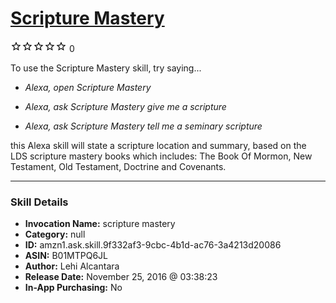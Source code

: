 # [Scripture Mastery](http://alexa.amazon.com/#skills/amzn1.ask.skill.9f332af3-9cbc-4b1d-ac76-3a4213d20086)
![0 stars](../../images/ic_star_border_black_18dp_1x.png)![0 stars](../../images/ic_star_border_black_18dp_1x.png)![0 stars](../../images/ic_star_border_black_18dp_1x.png)![0 stars](../../images/ic_star_border_black_18dp_1x.png)![0 stars](../../images/ic_star_border_black_18dp_1x.png) 0

To use the Scripture Mastery skill, try saying...

* *Alexa, open Scripture Mastery*

* *Alexa, ask Scripture Mastery give me a scripture*

* *Alexa, ask Scripture Mastery tell me a seminary scripture*

this Alexa skill will state a scripture location and summary, based on the LDS scripture mastery books which includes: The Book Of Mormon, New Testament, Old Testament, Doctrine and Covenants.

***

### Skill Details

* **Invocation Name:** scripture mastery
* **Category:** null
* **ID:** amzn1.ask.skill.9f332af3-9cbc-4b1d-ac76-3a4213d20086
* **ASIN:** B01MTPQ6JL
* **Author:** Lehi Alcantara
* **Release Date:** November 25, 2016 @ 03:38:23
* **In-App Purchasing:** No
